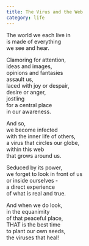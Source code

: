 ```yaml
---
title: The Virus and the Web
category: life
---
```


The world we each live in  
is made of everything  
we see and hear.  
  
Clamoring for attention,  
ideas and images,   
opinions and fantasies  
assault us,  
laced with joy or despair,  
desire or anger,  
jostling   
for a central place  
in our awareness.  
  
And so,   
we become infected  
with the inner life of others,  
a virus that circles our globe,  
within this web   
that grows around us.  
  
Seduced by its power,  
we forget to look in front of us  
or inside ourselves -   
a direct experience  
of what is real and true.  
  
And when we do look,  
in the equanimity   
of that peaceful place,  
THAT is the best time  
to plant our own seeds,  
the viruses that heal!  
